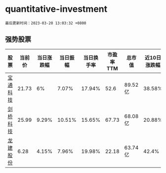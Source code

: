 # quantitative-investment

`最后更新时间：2023-03-20 13:03:32 +0800`

## 强势股票

|股票|当前价|当日涨跌幅|当日振幅|当日换手率|市盈率TTM|总市值|近10日涨跌幅|
|----|----|----|----|----|----|----|----|
|[宝通科技](https://xueqiu.com/S/SZ300031)|21.73|6%|7.07%|17.94%|52.6|89.52亿|38.58%|
|[剑桥科技](https://xueqiu.com/S/SH603083)|25.99|9.29%|10.51%|15.65%|67.73|68.08亿|20.88%|
|[龙建股份](https://xueqiu.com/S/SH600853)|6.28|4.15%|7.96%|19.98%|22.18|63.74亿|42.4%|
